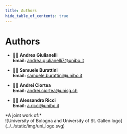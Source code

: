 ```yaml
---
title: Authors
hide_table_of_contents: true
---
```


# Authors 

- :man::wave: **Andrea Giulianelli** \
**Email:** andrea.giulianelli7@unibo.it

- :man::wave: **Samuele Burattini** \
**Email:** samuele.burattini@unibo.it

- :man::wave: **Andrei Ciortea** \
**Email:** andrei.ciortea@unisg.ch

- :man::wave: **Alessandro Ricci** \
**Email:** a.ricci@unibo.it

<div className="row">
<div className="col col--3"></div>
<div className="text--center col">
*A joint work of:*
</div>
<div className="col col--3"></div>
</div>

<div className="row">
<div className="col col--3"></div>
<div className="text--center col">
  ![University of Bologna and University of St. Gallen logo](../../static/img/uni_logo.svg)
</div>
<div className="col col--3"></div>
</div>


